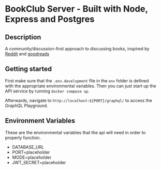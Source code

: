 # BookClub Server - Built with Node, Express and Postgres

## Description

A community/discussion-first approach to discussing books, inspired by [Reddit](http://reddit.com/) and [goodreads](https://www.goodreads.com/)

## Getting started

First make sure that the `.env.development` file in the `env` folder is defined with the appropriate environmental variables.
Then you can just start up the API service by running `docker compose up`.

Afterwards, navigate to `http://localhost:${PORT}/graphql/` to access the GraphQL Playground.

## Environment Variables

These are the environmental variables that the api will need in order to properly function.

- DATABASE_URL
- PORT=placeholder
- MODE=placeholder
- JWT_SECRET=placeholder
